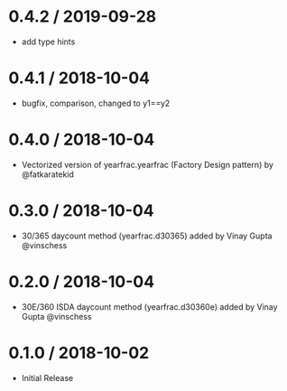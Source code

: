 # 0.4.2 / 2019-09-28

  * add type hints

# 0.4.1 / 2018-10-04

  * bugfix, comparison, changed to y1==y2

# 0.4.0 / 2018-10-04

  * Vectorized version of yearfrac.yearfrac (Factory Design pattern) by @fatkaratekid

# 0.3.0 / 2018-10-04

  * 30/365 daycount method (yearfrac.d30365) added by Vinay Gupta @vinschess

# 0.2.0 / 2018-10-04

  * 30E/360 ISDA daycount method (yearfrac.d30360e) added by Vinay Gupta @vinschess

# 0.1.0 / 2018-10-02

  * Initial Release
